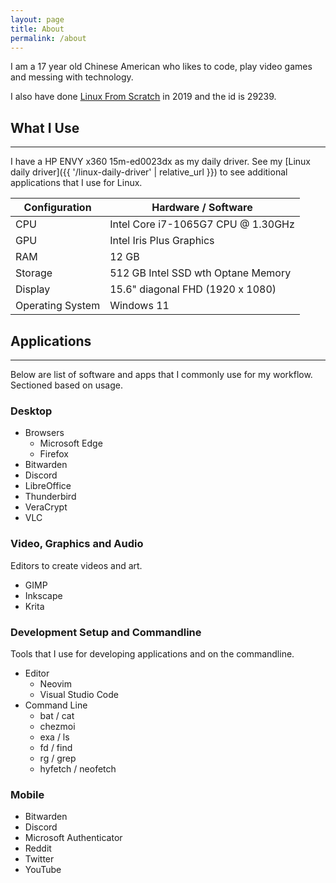 ```yaml
---
layout: page
title: About
permalink: /about
---
```


I am a 17 year old Chinese American who likes to code, play video games and
messing with technology.

I also have done [Linux From Scratch](https://www.linuxfromscratch.org/) in 2019
and the id is 29239.

## What I Use

---

I have a HP ENVY x360 15m-ed0023dx as my daily driver. See my
[Linux daily driver]({{ '/linux-daily-driver' | relative_url }}) to see
additional applications that I use for Linux.

| Configuration    | Hardware / Software                |
| ---------------- | ---------------------------------- |
| CPU              | Intel Core i7-1065G7 CPU @ 1.30GHz |
| GPU              | Intel Iris Plus Graphics           |
| RAM              | 12 GB                              |
| Storage          | 512 GB Intel SSD wth Optane Memory |
| Display          | 15.6" diagonal FHD (1920 x 1080)   |
| Operating System | Windows 11                         |

## Applications

---

Below are list of software and apps that I commonly use for my workflow.
Sectioned based on usage.

### Desktop

- Browsers
  - Microsoft Edge
  - Firefox
- Bitwarden
- Discord
- LibreOffice
- Thunderbird
- VeraCrypt
- VLC

### Video, Graphics and Audio

Editors to create videos and art.

- GIMP
- Inkscape
- Krita

### Development Setup and Commandline

Tools that I use for developing applications and on the commandline.

- Editor
  - Neovim
  - Visual Studio Code
- Command Line
  - bat / cat
  - chezmoi
  - exa / ls
  - fd / find
  - rg / grep
  - hyfetch / neofetch

### Mobile

- Bitwarden
- Discord
- Microsoft Authenticator
- Reddit
- Twitter
- YouTube

